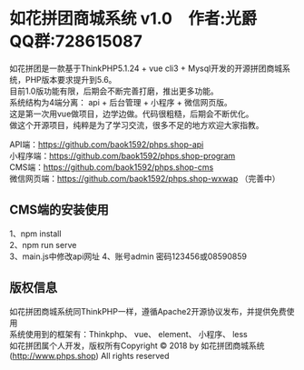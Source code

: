 如花拼团商城系统 v1.0&emsp;作者:光爵&emsp;QQ群:728615087
================================================== 

如花拼团是一款基于ThinkPHP5.1.24 + vue cli3 + Mysql开发的开源拼团商城系统，PHP版本要求提升到5.6。<br/>
目前1.0版功能有限，后期会不断完善打磨，推出更多功能。<br/>
系统结构为4端分离： api + 后台管理 + 小程序 + 微信网页版。<br/>
这是第一次用vue做项目，边学边做。代码很粗糙，后期会不断优化。<br/>
做这个开源项目，纯粹是为了学习交流，很多不足的地方欢迎大家指教。<br/>  

API端：https://github.com/baok1592/phps.shop-api <br/>
小程序端：https://github.com/baok1592/phps.shop-program <br/>
CMS端：https://github.com/baok1592/phps.shop-cms <br/>
微信网页端：https://github.com/baok1592/phps.shop-wxwap （完善中）


## CMS端的安装使用  
1、npm install<br/>
2、npm run serve<br/>
3、main.js中修改api网址
4、账号admin 密码123456或08590859

## 版权信息
如花拼团商城系统同ThinkPHP一样，遵循Apache2开源协议发布，并提供免费使用 <br/>
系统使用到的框架有：Thinkphp、 vue、 element、 小程序、 less <br/>
如花拼团属个人开发，版权所有Copyright © 2018 by 如花拼团商城系统 (http://www.phps.shop) All rights reserved
